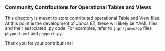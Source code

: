 ### Community Contributions for Operational Tables and Views

This directory is meant to store contributed operational Table and View files.  At this point in the development of _Junos EZ_, these will likely be YAML files and their associated .py code.  For examples, refer to `jnpr/junos/op` files `phyport.yml` and `phyport.py`.

Thank you for your contributions!
